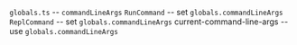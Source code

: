 `globals.ts` -- `commandLineArgs`
`RunCommand` -- set `globals.commandLineArgs`
`ReplCommand` -- set `globals.commandLineArgs`
current-command-line-args -- use `globals.commandLineArgs`
